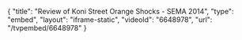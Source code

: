 {
    "title": "Review of Koni Street Orange Shocks - SEMA 2014",
    "type": "embed",
    "layout": "iframe-static",
    "videoId": "6648978",
    "url": "\/tvpembed\/6648978"
}